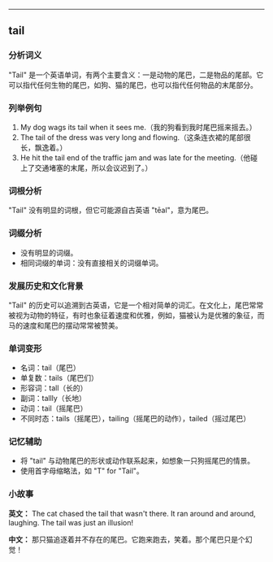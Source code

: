 
---------------
## tail
### 分析词义
"Tail" 是一个英语单词，有两个主要含义：一是动物的尾巴，二是物品的尾部。它可以指代任何生物的尾巴，如狗、猫的尾巴，也可以指代任何物品的末尾部分。

### 列举例句
1. My dog wags its tail when it sees me.（我的狗看到我时尾巴摇来摇去。）
2. The tail of the dress was very long and flowing.（这条连衣裙的尾部很长，飘逸着。）
3. He hit the tail end of the traffic jam and was late for the meeting.（他碰上了交通堵塞的末尾，所以会议迟到了。）

### 词根分析
"Tail" 没有明显的词根，但它可能源自古英语 "tēal"，意为尾巴。

### 词缀分析
- 没有明显的词缀。
- 相同词缀的单词：没有直接相关的词缀单词。

### 发展历史和文化背景
"Tail" 的历史可以追溯到古英语，它是一个相对简单的词汇。在文化上，尾巴常常被视为动物的特征，有时也象征着速度和优雅，例如，猫被认为是优雅的象征，而马的速度和尾巴的摆动常常被赞美。

### 单词变形
- 名词：tail（尾巴）
- 单复数：tails（尾巴们）
- 形容词：tall（长的）
- 副词：tallly（长地）
- 动词：tail（摇尾巴）
- 不同时态：tails（摇尾巴），tailing（摇尾巴的动作），tailed（摇过尾巴）

### 记忆辅助
- 将 "tail" 与动物尾巴的形状或动作联系起来，如想象一只狗摇尾巴的情景。
- 使用首字母缩略法，如 "T" for "Tail"。

### 小故事
**英文：**
The cat chased the tail that wasn't there. It ran around and around, laughing. The tail was just an illusion!

**中文：**
那只猫追逐着并不存在的尾巴。它跑来跑去，笑着。那个尾巴只是个幻觉！

